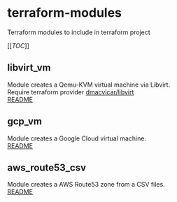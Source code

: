 # terraform-modules

Terraform modules to include in terraform project

[[_TOC_]]

## libvirt_vm

Module creates a Qemu-KVM virtual machine via Libvirt.  
Require terraform provider [dmacvicar/libvirt](https://github.com/dmacvicar/terraform-provider-libvirt)  
[README](libvirt_vm/readme.md)

## gcp_vm

Module creates a Google Cloud virtual machine.  
[README](gcp_vm/readme.md)

## aws_route53_csv

Module creates a AWS Route53 zone from a CSV files.  
[README](aws_route53_csv/readme.md)
